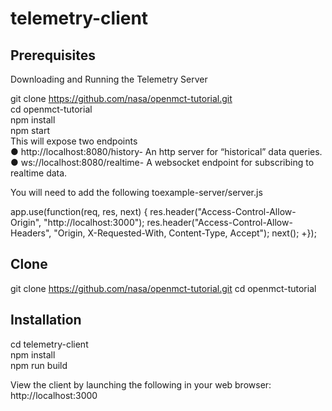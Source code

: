 # telemetry-client

## Prerequisites
Downloading and Running the Telemetry Server

git clone https://github.com/nasa/openmct-tutorial.git<br>
cd openmct-tutorial<br>
npm install<br>
npm start<br>
This will expose two endpoints<br>
● http://localhost:8080/history​- An http server for “historical” data queries.<br>
● ws://localhost:8080/realtime​- A websocket endpoint for subscribing to realtime data.<br>

You will need to add the following to ​example-server/server.js<br>

app.use(function(req, res, next) { res.header("Access-Control-Allow-Origin",
"http://localhost:3000"); res.header("Access-Control-Allow-Headers", "Origin,
X-Requested-With, Content-Type, Accept"); next();
+});

## Clone
git clone ​https://github.com/nasa/openmct-tutorial.git cd openmct-tutorial<br>

## Installation
cd telemetry-client<br>
npm install<br>
npm run build<br>

View the client by launching the following in your web browser: http://localhost:3000


